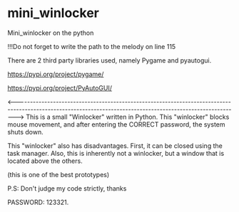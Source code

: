 # mini_winlocker
Mini_winlocker on the python

!!!Do not forget to write the path to the melody on line 115

There are 2 third party libraries used, namely Pygame and pyautogui.

https://pypi.org/project/pygame/

https://pypi.org/project/PyAutoGUI/

<------------------------------------------------------------------------------------------------------------------------------------------------------------>
This is a small "Winlocker" written in Python. This "winlocker" blocks mouse movement, and after entering the CORRECT password, the system shuts down.

This "winlocker" also has disadvantages. First, it can be closed using the task manager. Also, this is inherently not a winlocker, but a window that is located above the others.

(this is one of the best prototypes)

P.S: Don't judge my code strictly, thanks

PASSWORD: 123321.


